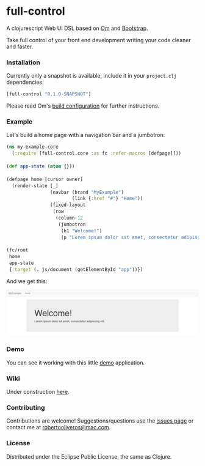 full-control
============

A clojurescript Web UI DSL based on [Om](https://github.com/omcljs/om) and [Bootstrap](https://github.com/twbs/bootstrap).

Take full control of your front end development writing your code cleaner and faster.

### Installation

Currently only a snapshot is available, include it in your `project.clj` dependencies:

```clojure
[full-control "0.1.0-SNAPSHOT"]

```
Please read Om's [build configuration](https://github.com/omcljs/om#build-configuration) for further instructions.

### Example

Let's build a home page with a navigation bar and a jumbotron:

```clojure
(ns my-example.core
  (:require [full-control.core :as fc :refer-macros [defpage]]))

(def app-state (atom {}))

(defpage home [cursor owner]
  (render-state [_]
                (navbar (brand "MyExample")
                        (link {:href "#"} "Home"))
                (fixed-layout
                 (row
                  (column-12
                   (jumbotron
                    (h1 "Welcome!")
                    (p "Lorem ipsum dolor sit amet, consectetur adipiscing elit.")))))))

(fc/root
 home
 app-state
 {:target (. js/document (getElementById "app"))})
```

And we get this:

![](https://github.com/roboli/full-control/blob/new-readme/examples/my-example/images/jumbotron.png)

### Demo

You can see it working with this little [demo](http://www.roboli.space/full-control) application.

### Wiki

Under construction [here](https://github.com/roboli/full-control/wiki).

### Contributing

Contributions are welcome! Suggestions/questions use the [issues page](https://github.com/roboli/full-control/issues) or contact me at robertooliveros@mac.com.

### License

Distributed under the Eclipse Public License, the same as Clojure.
